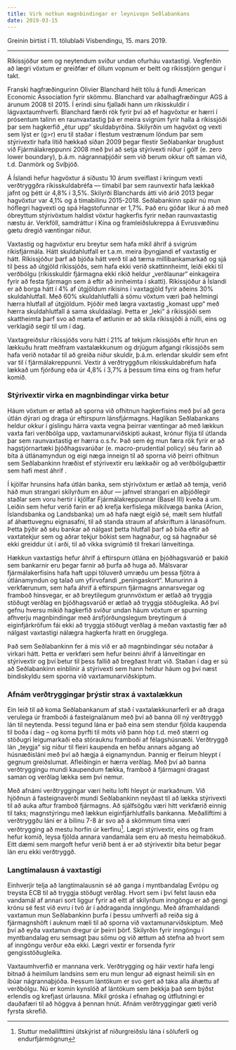 ```yaml
---
title: Virk notkun magnbindingar er leynivopn Seðlabankans
date: 2019-03-15
---
```


<script>
  import PhotoCaption from '../components/PhotoCaption.svelte';
</script>

Greinin birtist í 11. tölublaði Vísbendingu, 15. mars 2019.

---

Ríkissjóður sem og neytendum svíður undan ofurháu vaxtastigi. Vegferðin að lægri vöxtum er greiðfær
ef öllum vopnum er beitt og ríkisstjórn gengur í takt.

Franski hagfræðingurinn Olivier Blanchard hélt tölu á fundi American Economic Association fyrir
skömmu. Blanchard var aðalhagfræðingur AGS á árunum 2008 til 2015. Í erindi sínu fjallaði hann um
ríkisskuldir í lágvaxtaumhverfi. Blanchard færði rök fyrir því að ef hagvöxtur er hærri í prósentum
talinn en raunvaxtastig þá er meira svigrúm fyrir halla á ríkissjóði þar sem hagkerfið „étur upp“
skuldabyrðina. Skilyrðin um hagvöxt og vexti sem lýst er (g>r) eru til staðar í flestum vestrænum
löndum þar sem stýrivextir hafa lítið hækkað síðan 2009 þegar flestir Seðlabankar brugðust við
Fjármálakreppunni 2008 með því að setja stýrivexti niður í gólf (e. zero lower boundary), þ.á.m.
nágrannaþjóðir sem við berum okkur oft saman við, t.d. Danmörk og Svíþjóð.

Á Íslandi hefur hagvöxtur á síðustu 10 árum sveiflast í kringum vexti verðtryggðra ríkisskuldabréfa
— tímabil þar sem raunvextir hafa lækkað jafnt og þétt úr 4,8% í 3,5%. Skilyrði Blanchards átti við
árið 2013 þegar hagvöxtur var 4,1% og á tímabilinu 2015-2018. Seðlabankinn spáir nú mun hóflegri
hagvexti og spá Hagstofunnar er 1,7%. Það eru góðar líkur á að með óbreyttum stýrivöxtum haldist
vöxtur hagkerfis fyrir neðan raunvaxtastig næstu ár. Verkföll, samdráttur í Kína og
framleiðslukreppa á Evrusvæðinu gætu dregið væntingar niður.

<PhotoCaption wider={true} url="/blog/r-g.png" caption="Stýrivextir eru ennþá fyrir neðan vaxtastig." />

Vaxtastig og hagvöxtur eru breytur sem hafa mikil áhrif á svigrúm ríkisfjármála. Hátt skuldahlutfall
er t.a.m. meira íþyngjandi ef vaxtastig er hátt. Ríkissjóður þarf að bjóða hátt verð til að tæma
millibankamarkað og sjá til þess að útgjöld ríkissjóðs, sem hafa ekki verið skattinnheimt, leiði
ekki til verðbólgu (ríkisskuldir fjármagna ekki ríkið heldur „verðlaunar“ einkageira fyrir að festa
fjármagn sem á eftir að innheimta í skatti). Ríkissjóður á Íslandi er að borga hátt í 4% af
útgjöldum ríkisins í vaxtagjöld fyrir aðeins 30% skuldahlutfall. Með 60% skuldahlutfalli á sömu
vöxtum væri það helmingi hærra hlutfall af útgjöldum. Þjóðir með lægra vaxtastig „komast upp“ með
hærra skuldahlutfall á sama skuldaálagi. Þetta er „leki“ á ríkissjóði sem skattheimta þarf svo að
mæta ef ætlunin er að skila ríkissjóði á núlli, eins og verklagið segir til um í dag.

Vaxtagreiðslur ríkissjóðs voru hátt í 21% af tekjum ríkissjóðs eftir hrun en lækkuðu hratt meðfram
vaxtalækkunum og drjúgum afgangi ríkissjóðs sem hafa verið notaðar til að greiða niður skuldir,
þ.á.m. erlendar skuldir sem efnt var til í fjármálakreppunni. Vextir á verðtryggðum
ríkisskuldabréfum hafa lækkað um fjórðung eða úr 4,8% í 3,7% á þessum tíma eins og fram hefur komið.

<PhotoCaption wider={true} url="/blog/interest-payments.png" caption="Vaxtagreiðslur sem hlutfall af tekjum ríkissjóðs eru ennþá háar í samanburði við önnur lönd." />

### Stýrivextir virka en magnbindingar virka betur

Háum vöxtum er ætlað að sporna við ofhitnun hagkerfisins með því að gera útlán dýrari og draga úr
eftirspurn lánsfjármagns. Haglíkan Seðlabankans heldur okkur í gíslingu hárra vaxta vegna þeirrar
væntingar að með lækkun vaxta fari verðbólga upp, vaxtamunarviðskipti aukast, krónur flýja til
útlanda þar sem raunvaxtastig er hærra o.s.fv. Það sem ég mun færa rök fyrir er að hagstjórnartæki
þjóðhagsvarúðar (e. macro-prudential policy) séu farin að bíta á útlánamyndun og eigi næga inneign
til að sporna við þeirri ofhitnun sem Seðlabankinn hræðist ef stýrivextir eru lækkaðir og að
verðbólguþættir sem hafi mest áhrif .

Í kjölfar hrunsins hafa útlán banka, sem stýrivöxtum er ætlað að temja, verið háð mun strangari
skilyrðum en áður — jafnvel strangari en alþjóðlegir staðlar sem voru hertir í kjölfar
Fjármálakreppunnar (Basel III) kveða á um. Leiðin sem hefur verið farin er að krefja kerfislega
mikilvæga banka (Arion, Íslandsbanka og Landsbanka) um að hafa nægt eigið sé, mælt sem hlutfall af
áhættuvegnu eignasafni, til að standa straum af afskriftum á lánasöfnum. Þetta þýðir að séu bankar
að nálgast þetta hlutfall þarf að bíða eftir að vaxtatekjur sem og aðrar tekjur bókist sem hagnaður,
og sá hagnaður sé ekki greiddur út í arði, til að víkka svigrúmið til frekari lánveitinga.

Hækkun vaxtastigs hefur áhrif á eftirspurn útlána en þjóðhagsvarúð er þakið sem bankarnir eru þegar
farnir að þurfa að huga að. Málsvarar fjármálakerfisins hafa haft uppi töluverð umræðu um þessa
fjötra á útlánamyndun og talað um yfirvofandi „peningaskort“. Munurinn á verkfærunum, sem hafa áhrif
á eftirspurn fjármagns annarsvegar og framboð hinsvegar, er að breytilegum grunnvöxtum er ætlað að
tryggja stöðugt verðlag en þjóðhagsvarúð er ætlað að tryggja stöðugleika. Að því gefnu hversu mikið
hagkerfið svíður undan háum vöxtum er spurning afhverju magnbindingar með ársfjórðungslegum
breytingum á eiginfjárkröfum fái ekki að tryggja stöðugt verðlag á meðan vaxtastig fær að nálgast
vaxtastigi nálægra hagkerfa hratt en örugglega.

Það sem Seðlabankinn fer á mis við er að magnbindingar séu notaðar á virkari hátt. Þetta er verkfæri
sem hefur beinni áhrif á lánveitingar en stýrivextir og því betur til þess fallið að bregðast hratt
við. Staðan í dag er sú að Seðlabankinn einblínir á stýrivexti sem hann heldur háum og því næst
bindiskyldu sem sporna við vaxtamunarviðskiptum.

### Afnám verðtryggingar þrýstir strax á vaxtalækkun

Ein leið til að koma Seðlabankanum af stað í vaxtalækkunarferli er að draga verulega úr framboði á
fasteignalánum með því að banna öll ný verðtryggð lán til neytenda. Þessi tegund lána er það eina
sem stendur fjölda kaupenda til boða í dag – og koma þyrfti til móts við þann hóp t.d. með stærri og
stöðugri leigumarkaði eða stórauknu framboði af félagshúsnæði. Verðtryggð lán „teygja“ sig niður til
fleiri kaupenda en hefðu annars aðgang að húsnæðisláni með því að hægja á eignamyndun. Þannig er
fleirum hleypt í gegnum greiðslumat. Afleiðingin er hærra verðlag. Með því að banna verðtryggingu
mundi kaupendum fækka, framboð á fjármagni dragast saman og verðlag lækka sem því nemur.

Með afnámi verðtryggingar væri heitu lofti hleypt úr markaðnum. Við hjöðnun á fasteignaverði mundi
Seðlabankinn neyðast til að lækka stýrivexti til að auka aftur framboð fjármagns. Að sjálfsögðu væri
hitt verkfærið einnig til taks; magnstýringu með lækkun eiginfjárhlutfalls bankanna. Meðallíftími á
verðtryggðu láni er á bilinu 7-8 ár svo að á skömmum tíma væri verðtrygging að mestu horfin úr
kerfinu[^1]. Lægri stýrivextir, eins og fram hefur komið, leysa fjölda annara vandamála sem eru að
mestu heimabökuð. Eitt dæmi sem margoft hefur verið bent á er að stýrivextir bíta betur þegar lán
eru ekki verðtryggð.

### Langtímalausn á vaxtastigi

Einhverjir telja að langtímalausnin sé að ganga í myntbandalag Evrópu og treysta ECB til að tryggja
stöðugt verðlag. Hvort sem í því felst lausn eða vandamál af annari sort liggur fyrir að eitt af
skilyrðum inngöngu er að gengi krónu sé fest við evru í tvö ár í aðdraganda inngöngu. Með
áframhaldandi vaxtamun mun Seðlabankinn þurfa í þessu umhverfi að reiða sig á fjármagnshöft í auknum
mæli til að sporna við vaxtamunarviðskiptum. Með því að eyða vaxtamun dregur úr þeirri þörf.
Skilyrðin fyrir inngöngu í myntbandalag eru semsagt þau sömu og við ættum að stefna að hvort sem af
inngöngu verður eða ekki. Lægri vextir er forsenda fyrir gengisstöðugleika.

Vaxtaumhverfið er mannana verk. Verðtrygging og háir vextir hafa lengi bitnað á heimilum landsins
sem eru mun lengur að eignast heimili sín en íbúar nágrannaþjóða. Þessum lántökum er svo gert að
taka alla áhættu af verðbólgu. Nú er komin kynslóð af lántökum sem þekkja það sem býðst erlendis og
krefjast úrlausna. Mikil gróska í efnahag og útflutningi er dauðafæri til að höggva á þennan hnút.
Afnám verðtryggingar gæti verið fyrsta skrefið.

[^1]: Stuttur meðallífttími útskýrist af niðurgreiðslu lána í söluferli og endurfjármögnun
